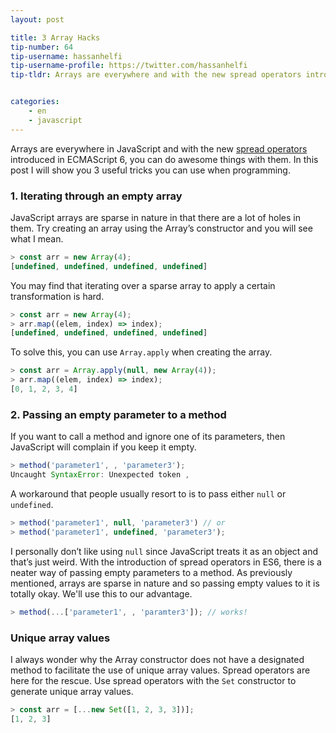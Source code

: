```yaml
---
layout: post

title: 3 Array Hacks
tip-number: 64
tip-username: hassanhelfi
tip-username-profile: https://twitter.com/hassanhelfi
tip-tldr: Arrays are everywhere and with the new spread operators introduced in ECMAScript 6, you can do awesome things with them. In this post I will show you 3 useful tricks you can use when programming.


categories:
    - en
    - javascript
---
```


Arrays are everywhere in JavaScript and with the new [spread operators](https://developer.mozilla.org/en/docs/Web/JavaScript/Reference/Operators/Spread_operator) introduced in ECMAScript 6, you can do awesome things with them. In this post I will show you 3 useful tricks you can use when programming.

### 1. Iterating through an empty array

JavaScript arrays are sparse in nature in that there are a lot of holes in them. Try creating an array using the Array’s constructor and you will see what I mean.

```javascript
> const arr = new Array(4);
[undefined, undefined, undefined, undefined]
```

You may find that iterating over a sparse array to apply a certain transformation is hard.

```javascript
> const arr = new Array(4);
> arr.map((elem, index) => index);
[undefined, undefined, undefined, undefined]
```

To solve this, you can use `Array.apply` when creating the array.

```javascript
> const arr = Array.apply(null, new Array(4));
> arr.map((elem, index) => index);
[0, 1, 2, 3, 4]
```

### 2. Passing an empty parameter to a method

If you want to call a method and ignore one of its parameters, then JavaScript will complain if you keep it empty.

```javascript
> method('parameter1', , 'parameter3');
Uncaught SyntaxError: Unexpected token ,
```

A workaround that people usually resort to is to pass either `null` or `undefined`.

```javascript
> method('parameter1', null, 'parameter3') // or
> method('parameter1', undefined, 'parameter3');
```

I personally don’t like using `null` since JavaScript treats it as an object and that’s just weird. With the introduction of spread operators in ES6, there is a neater way of passing empty parameters to a method. As previously mentioned, arrays are sparse in nature and so passing empty values to it is totally okay. We'll use this to our advantage.

```javascript
> method(...['parameter1', , 'paramter3']); // works!
```

### Unique array values

I always wonder why the Array constructor does not have a designated method to facilitate the use of unique array values. Spread operators are here for the rescue. Use spread operators with the `Set` constructor to generate unique array values.

```javascript
> const arr = [...new Set([1, 2, 3, 3])];
[1, 2, 3]
```